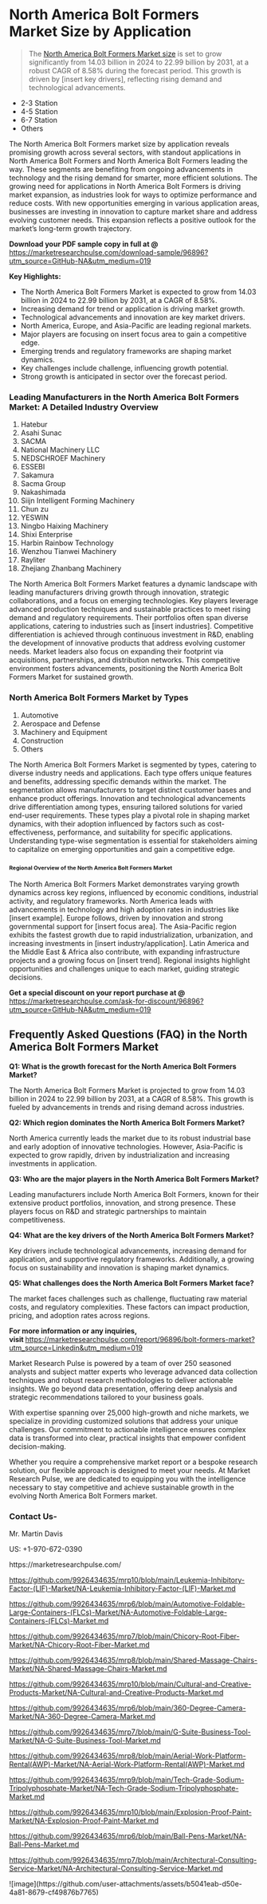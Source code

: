 <h1>North America Bolt Formers Market&nbsp;Size by Application</h1><blockquote><p>The <a href="https://marketresearchpulse.com/download-sample/96896?utm_source=GitHub-NA&amp;utm_medium=019">North America Bolt Formers Market size</a> is set to grow significantly from 14.03 billion in 2024 to 22.99 billion by 2031, at a robust CAGR of 8.58% during the forecast period. This growth is driven by [insert key drivers], reflecting rising demand and technological advancements.</p></blockquote><ul><li>2-3 Station<li> 4-5 Station<li> 6-7 Station<li> Others</li></ul><p>The North America Bolt Formers market size by application reveals promising growth across several sectors, with standout applications in North America Bolt Formers and North America Bolt Formers leading the way. These segments are benefiting from ongoing advancements in technology and the rising demand for smarter, more efficient solutions. The growing need for applications in North America Bolt Formers is driving market expansion, as industries look for ways to optimize performance and reduce costs. With new opportunities emerging in various application areas, businesses are investing in innovation to capture market share and address evolving customer needs. This expansion reflects a positive outlook for the market’s long-term growth trajectory.</p><p><strong>Download your PDF sample copy in full at @ </strong><a href="https://marketresearchpulse.com/download-sample/96896?utm_source=GitHub-NA&amp;utm_medium=019">https://marketresearchpulse.com/download-sample/96896?utm_source=GitHub-NA&amp;utm_medium=019</a></p><p><strong>Key Highlights: </strong></p><ul><li>The North America Bolt Formers Market is expected to grow from 14.03 billion in 2024 to 22.99 billion by 2031, at a CAGR of 8.58%.</li><li>Increasing demand for trend or application is driving market growth.</li><li>Technological advancements and innovation are key market drivers.</li><li>North America, Europe, and Asia-Pacific are leading regional markets.</li><li>Major players are focusing on insert focus area to gain a competitive edge.</li><li>Emerging trends and regulatory frameworks are shaping market dynamics.</li><li>Key challenges include challenge, influencing growth potential.</li><li>Strong growth is anticipated in sector over the forecast period.</li></ul><h3>Leading Manufacturers in the North America Bolt Formers Market: A Detailed Industry Overview</h3><ol><li>Hatebur</li><li>Asahi Sunac</li><li>SACMA</li><li>National Machinery LLC</li><li>NEDSCHROEF Machinery</li><li>ESSEBI</li><li>Sakamura</li><li>Sacma Group</li><li>Nakashimada</li><li>Siijn Intelligent Forming Machinery</li><li>Chun zu</li><li>YESWIN</li><li>Ningbo Haixing Machinery</li><li>Shixi Enterprise</li><li>Harbin Rainbow Technology</li><li>Wenzhou Tianwei Machinery</li><li>Rayliter</li><li>Zhejiang Zhanbang Machinery</li></ol><div class="flex max-w-full flex-col flex-grow"><div class="min-h-8 text-message flex w-full flex-col items-end gap-2 whitespace-normal break-words [.text-message+&amp;]:mt-5" dir="auto" data-message-author-role="assistant" data-message-id="fd8432e4-4910-450d-b182-61b7bfb0a01f" data-message-model-slug="gpt-4o"><div class="flex w-full flex-col gap-1 empty:hidden first:pt-[3px]"><div class="markdown prose w-full break-words dark:prose-invert light"><p>The North America Bolt Formers Market features a dynamic landscape with leading manufacturers driving growth through innovation, strategic collaborations, and a focus on emerging technologies. Key players leverage advanced production techniques and sustainable practices to meet rising demand and regulatory requirements. Their portfolios often span diverse applications, catering to industries such as [insert industries]. Competitive differentiation is achieved through continuous investment in R&amp;D, enabling the development of innovative products that address evolving customer needs. Market leaders also focus on expanding their footprint via acquisitions, partnerships, and distribution networks. This competitive environment fosters advancements, positioning the North America Bolt Formers Market for sustained growth.</p></div></div></div></div><h3>North America Bolt Formers Market by Types</h3><ol><li>Automotive<li> Aerospace and Defense<li> Machinery and Equipment<li> Construction<li> Others</li></ol><div class="flex max-w-full flex-col flex-grow"><div class="min-h-8 text-message flex w-full flex-col items-end gap-2 whitespace-normal break-words [.text-message+&amp;]:mt-5" dir="auto" data-message-author-role="assistant" data-message-id="084470be-0bb7-4664-bddf-5156b4f41249" data-message-model-slug="gpt-4o-mini"><div class="flex w-full flex-col gap-1 empty:hidden first:pt-[3px]"><div class="markdown prose w-full break-words dark:prose-invert light"><p>The North America Bolt Formers Market is segmented by types, catering to diverse industry needs and applications. Each type offers unique features and benefits, addressing specific demands within the market. The segmentation allows manufacturers to target distinct customer bases and enhance product offerings. Innovation and technological advancements drive differentiation among types, ensuring tailored solutions for varied end-user requirements. These types play a pivotal role in shaping market dynamics, with their adoption influenced by factors such as cost-effectiveness, performance, and suitability for specific applications. Understanding type-wise segmentation is essential for stakeholders aiming to capitalize on emerging opportunities and gain a competitive edge.</p></div></div></div></div><h3><span style="font-size: 11px;">Regional Overview of the North America Bolt Formers Market</span></h3><div class="flex max-w-full flex-col flex-grow"><div class="min-h-8 text-message flex w-full flex-col items-end gap-2 whitespace-normal break-words [.text-message+&amp;]:mt-5" dir="auto" data-message-author-role="assistant" data-message-id="e9038762-ce64-4e30-91c9-9bd413514231" data-message-model-slug="gpt-4o-mini"><div class="flex w-full flex-col gap-1 empty:hidden first:pt-[3px]"><div class="markdown prose w-full break-words dark:prose-invert light"><p>The North America Bolt Formers Market demonstrates varying growth dynamics across key regions, influenced by economic conditions, industrial activity, and regulatory frameworks. North America leads with advancements in technology and high adoption rates in industries like [insert example]. Europe follows, driven by innovation and strong governmental support for [insert focus area]. The Asia-Pacific region exhibits the fastest growth due to rapid industrialization, urbanization, and increasing investments in [insert industry/application]. Latin America and the Middle East &amp; Africa also contribute, with expanding infrastructure projects and a growing focus on [insert trend]. Regional insights highlight opportunities and challenges unique to each market, guiding strategic decisions.</p></div></div></div></div><p><strong>Get a special discount on your report purchase at @ </strong><a href="https://marketresearchpulse.com/ask-for-discount/96896?utm_source=GitHub-NA&amp;utm_medium=019">https://marketresearchpulse.com/ask-for-discount/96896?utm_source=GitHub-NA&amp;utm_medium=019</a></p><h2>Frequently Asked Questions (FAQ) in the North America Bolt Formers Market</h2><p><strong>Q1: What is the growth forecast for the North America Bolt Formers Market?</strong></p><p>The North America Bolt Formers Market is projected to grow from 14.03 billion in 2024 to 22.99 billion by 2031, at a CAGR of 8.58%. This growth is fueled by advancements in trends and rising demand across industries.</p><p><strong>Q2: Which region dominates the North America Bolt Formers Market?</strong></p><p>North America currently leads the market due to its robust industrial base and early adoption of innovative technologies. However, Asia-Pacific is expected to grow rapidly, driven by industrialization and increasing investments in application.</p><p><strong>Q3: Who are the major players in the North America Bolt Formers Market?</strong></p><p>Leading manufacturers include North America Bolt Formers, known for their extensive product portfolios, innovation, and strong presence. These players focus on R&amp;D and strategic partnerships to maintain competitiveness.</p><p><strong>Q4: What are the key drivers of the North America Bolt Formers Market?</strong></p><p>Key drivers include technological advancements, increasing demand for application, and supportive regulatory frameworks. Additionally, a growing focus on sustainability and innovation is shaping market dynamics.</p><p><strong>Q5: What challenges does the North America Bolt Formers Market face?</strong></p><p>The market faces challenges such as challenge, fluctuating raw material costs, and regulatory complexities. These factors can impact production, pricing, and adoption rates across regions.</p><p><strong>For more information or any inquiries, visit&nbsp;</strong><a href="https://marketresearchpulse.com/report/96896/bolt-formers-market?utm_source=Linkedin&utm_medium=019">https://marketresearchpulse.com/report/96896/bolt-formers-market?utm_source=Linkedin&utm_medium=019</a></p><p>Market Research Pulse is powered by a team of over 250 seasoned analysts and subject matter experts who leverage advanced data collection techniques and robust research methodologies to deliver actionable insights. We go beyond data presentation, offering deep analysis and strategic recommendations tailored to your business goals.</p><p>With expertise spanning over 25,000 high-growth and niche markets, we specialize in providing customized solutions that address your unique challenges. Our commitment to actionable intelligence ensures complex data is transformed into clear, practical insights that empower confident decision-making.</p><p>Whether you require a comprehensive market report or a bespoke research solution, our flexible approach is designed to meet your needs. At Market Research Pulse, we are dedicated to equipping you with the intelligence necessary to stay competitive and achieve sustainable growth in the evolving North America Bolt Formers market.</p><h3><strong>Contact Us-</strong></h3><p>Mr. Martin Davis</p><p>US: +1-970-672-0390</p><p>https://marketresearchpulse.com/</p><p><a href="https://github.com/9926434635/mrp10/blob/main/Leukemia-Inhibitory-Factor-(LIF)-Market/NA-Leukemia-Inhibitory-Factor-(LIF)-Market.md">https://github.com/9926434635/mrp10/blob/main/Leukemia-Inhibitory-Factor-(LIF)-Market/NA-Leukemia-Inhibitory-Factor-(LIF)-Market.md</a></p><p><a href="https://github.com/9926434635/mrp6/blob/main/Automotive-Foldable-Large-Containers-(FLCs)-Market/NA-Automotive-Foldable-Large-Containers-(FLCs)-Market.md">https://github.com/9926434635/mrp6/blob/main/Automotive-Foldable-Large-Containers-(FLCs)-Market/NA-Automotive-Foldable-Large-Containers-(FLCs)-Market.md</a></p><p><a href="https://github.com/9926434635/mrp7/blob/main/Chicory-Root-Fiber-Market/NA-Chicory-Root-Fiber-Market.md">https://github.com/9926434635/mrp7/blob/main/Chicory-Root-Fiber-Market/NA-Chicory-Root-Fiber-Market.md</a></p><p><a href="https://github.com/9926434635/mrp8/blob/main/Shared-Massage-Chairs-Market/NA-Shared-Massage-Chairs-Market.md">https://github.com/9926434635/mrp8/blob/main/Shared-Massage-Chairs-Market/NA-Shared-Massage-Chairs-Market.md</a></p><p><a href="https://github.com/9926434635/mrp10/blob/main/Cultural-and-Creative-Products-Market/NA-Cultural-and-Creative-Products-Market.md">https://github.com/9926434635/mrp10/blob/main/Cultural-and-Creative-Products-Market/NA-Cultural-and-Creative-Products-Market.md</a></p><p><a href="https://github.com/9926434635/mrp6/blob/main/360-Degree-Camera-Market/NA-360-Degree-Camera-Market.md">https://github.com/9926434635/mrp6/blob/main/360-Degree-Camera-Market/NA-360-Degree-Camera-Market.md</a></p><p><a href="https://github.com/9926434635/mrp7/blob/main/G-Suite-Business-Tool-Market/NA-G-Suite-Business-Tool-Market.md">https://github.com/9926434635/mrp7/blob/main/G-Suite-Business-Tool-Market/NA-G-Suite-Business-Tool-Market.md</a></p><p><a href="https://github.com/9926434635/mrp8/blob/main/Aerial-Work-Platform-Rental(AWP)-Market/NA-Aerial-Work-Platform-Rental(AWP)-Market.md">https://github.com/9926434635/mrp8/blob/main/Aerial-Work-Platform-Rental(AWP)-Market/NA-Aerial-Work-Platform-Rental(AWP)-Market.md</a></p><p><a href="https://github.com/9926434635/mrp9/blob/main/Tech-Grade-Sodium-Tripolyphosphate-Market/NA-Tech-Grade-Sodium-Tripolyphosphate-Market.md">https://github.com/9926434635/mrp9/blob/main/Tech-Grade-Sodium-Tripolyphosphate-Market/NA-Tech-Grade-Sodium-Tripolyphosphate-Market.md</a></p><p><a href="https://github.com/9926434635/mrp10/blob/main/Explosion-Proof-Paint-Market/NA-Explosion-Proof-Paint-Market.md">https://github.com/9926434635/mrp10/blob/main/Explosion-Proof-Paint-Market/NA-Explosion-Proof-Paint-Market.md</a></p><p><a href="https://github.com/9926434635/mrp6/blob/main/Ball-Pens-Market/NA-Ball-Pens-Market.md">https://github.com/9926434635/mrp6/blob/main/Ball-Pens-Market/NA-Ball-Pens-Market.md</a></p><p><a href="https://github.com/9926434635/mrp7/blob/main/Architectural-Consulting-Service-Market/NA-Architectural-Consulting-Service-Market.md">https://github.com/9926434635/mrp7/blob/main/Architectural-Consulting-Service-Market/NA-Architectural-Consulting-Service-Market.md</a></p>
![image](https://github.com/user-attachments/assets/b5041eab-d50e-4a81-8679-cf49876b7765)

